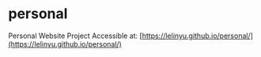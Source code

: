 # personal

Personal Website Project
Accessible at: [https://lelinyu.github.io/personal/](https://lelinyu.github.io/personal/)